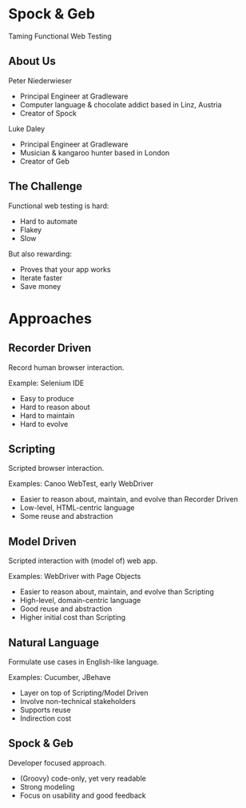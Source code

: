 # Spock & Geb

Taming Functional Web Testing

## About Us

Peter Niederwieser

* Principal Engineer at Gradleware
* Computer language & chocolate addict based in Linz, Austria
* Creator of Spock

Luke Daley

* Principal Engineer at Gradleware
* Musician & kangaroo hunter based in London
* Creator of Geb

## The Challenge

Functional web testing is hard:

* Hard to automate
* Flakey
* Slow

But also rewarding:

* Proves that your app works
* Iterate faster
* Save money

# Approaches

## Recorder Driven

Record human browser interaction.

Example: Selenium IDE

* Easy to produce
* Hard to reason about
* Hard to maintain
* Hard to evolve

## Scripting

Scripted browser interaction.

Examples: Canoo WebTest, early WebDriver

* Easier to reason about, maintain, and evolve than Recorder Driven
* Low-level, HTML-centric language
* Some reuse and abstraction

## Model Driven

Scripted interaction with (model of) web app.

Examples: WebDriver with Page Objects

* Easier to reason about, maintain, and evolve than Scripting
* High-level, domain-centric language
* Good reuse and abstraction
* Higher initial cost than Scripting

## Natural Language

Formulate use cases in English-like language.

Examples: Cucumber, JBehave

* Layer on top of Scripting/Model Driven
* Involve non-technical stakeholders
* Supports reuse
* Indirection cost

## Spock & Geb

Developer focused approach.

* (Groovy) code-only, yet very readable
* Strong modeling
* Focus on usability and good feedback
